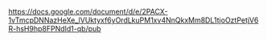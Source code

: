 https://docs.google.com/document/d/e/2PACX-1vTmcpDNNazHeXe_lVUktyxf6yOrdLkuPM1xv4NnQkxMm8DL1tjoOztPetjV6R-hsH9hp8FPNdId1-qb/pub
